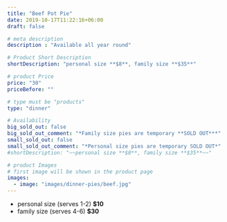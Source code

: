 ```yaml
---
title: "Beef Pot Pie"
date: 2019-10-17T11:22:16+06:00
draft: false

# meta description
description : "Available all year round"

# Product Short Description
shortDescription: "personal size **$8**, family size **$35**"

# product Price
price: "30"
priceBefore: ""

# type must be "products"
type: "dinner"

# Availability
big_sold_out: false
big_sold_out_comment: "*Family size pies are temporary **SOLD OUT***"
small_sold_out: false
small_sold_out_comment: "*Personal size pies are temporary SOLD OUT*"
#shortDescription: "~~personal size **$8**, family size **$35**~~"

# product Images
# first image will be shown in the product page
images:
  - image: "images/dinner-pies/beef.jpg"
---
```


- personal size (serves 1-2) **$10**
- family size (serves 4-6) **$30**